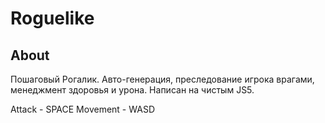 # Roguelike
## About

Пошаговый Рогалик. Авто-генерация, преследование игрока врагами,
менеджмент здоровья и урона. Написан на чистым JS5.

Attack - SPACE
Movement - WASD
